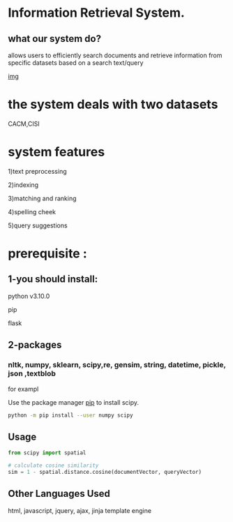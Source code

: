 # Information Retrieval System.

## what our system do?
allows  users to efficiently search documents and retrieve information from specific datasets based on a search text/query 


[img](https://www.researchgate.net/profile/Timothy-Lethbridge/publication/221500725/figure/fig1/AS:669038309015552@1536522571004/A-model-of-normal-information-retrieval-systems.png)


# the system deals with two datasets
CACM,CISI
# system features
1)text preprocessing 

2)indexing 

3)matching and ranking

4)spelling cheek

5)query suggestions

# prerequisite :
## 1-you should install:

python v3.10.0

pip 

flask

## 2-packages
###  nltk, numpy, sklearn, scipy,re, gensim, string, datetime, pickle, json ,textblob


for exampl



Use the package manager [pip](https://pip.pypa.io/en/stable/) to install scipy.

```bash
python -m pip install --user numpy scipy
```

## Usage

```python
from scipy import spatial

# calculate cosine similarity
sim = 1 - spatial.distance.cosine(documentVector, queryVector)
```

## Other Languages Used
html, javascript, jquery, ajax, jinja template engine
